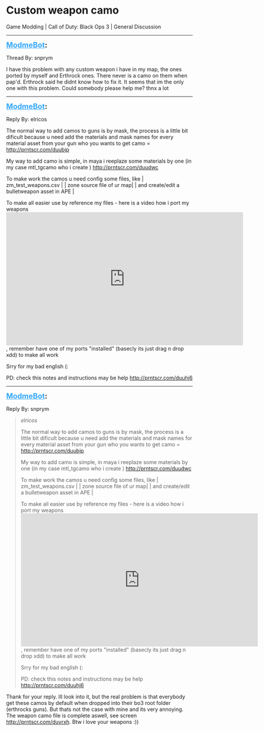 # Custom weapon camo
Game Modding | Call of Duty: Black Ops 3 | General Discussion

---
<strong style="font-size: 1.4em;"><span style="text-decoration: underline;text-decoration-color: #34a7f9;"><span style="color:#34a7f9;">ModmeBot</span></span>:</strong>

<p>Thread By: snprym<br /><p style="text-align:left;">I have this problem with any custom weapon i have in my map, the ones ported by myself and Erthrock ones. There never is a camo on them when pap&#39;d. Erthrock said he didnt know how to fix it. It seems that im the only one with this problem. Could somebody please help me? thnx a lot</p></p>

---
<strong style="font-size: 1.4em;"><span style="text-decoration: underline;text-decoration-color: #34a7f9;"><span style="color:#34a7f9;">ModmeBot</span></span>:</strong>

<p>Reply By: elricos<br /><p style="text-align:left;">The normal way to add camos to guns is by mask, the process is a little bit dificult because u need add the materials and mask names for every material asset from your gun who you wants to get camo = <a href="http://prntscr.com/duubjp">http://prntscr.com/duubjp</a></p><p style="text-align:left;"></p><p style="text-align:left;">My way to add camo is simple, in maya i reeplaze some materials by one (in my case mtl_tgcamo who i create ) <a href="http://prntscr.com/duudwc">http://prntscr.com/duudwc</a></p><p style="text-align:left;"></p><p style="text-align:left;">To make work the camos u need config some files, like | zm_test_weapons.csv | | zone source file of ur map| | and create/edit a bulletweapon asset in APE |</p><p style="text-align:left;"></p><p style="text-align:left;">To make all easier use by reference my files - here is a video how i port my weapons <iframe type="text/html" width="640" height="360" src="https://www.youtube.com/embed/r80NyketqJU" frameborder="0"></iframe> , remember have one of my ports &quot;installed&quot; (basecly its just drag n drop xdd) to make all work</p><p style="text-align:left;"></p><p style="text-align:left;"></p><p style="text-align:left;">Srry for my bad english (:</p><p style="text-align:left;"></p><p style="text-align:left;">PD: check this notes and instructions may be help <a href="http://prntscr.com/duuhj6">http://prntscr.com/duuhj6</a></p></p>

---
<strong style="font-size: 1.4em;"><span style="text-decoration: underline;text-decoration-color: #34a7f9;"><span style="color:#34a7f9;">ModmeBot</span></span>:</strong>

<p>Reply By: snprym<br /><blockquote><em>elricos</em><p style="text-align:left;">The normal way to add camos to guns is by mask, the process is a little bit dificult because u need add the materials and mask names for every material asset from your gun who you wants to get camo = <a href="http://prntscr.com/duubjp">http://prntscr.com/duubjp</a></p><p style="text-align:left;"></p><p style="text-align:left;">My way to add camo is simple, in maya i reeplaze some materials by one (in my case mtl_tgcamo who i create ) <a href="http://prntscr.com/duudwc">http://prntscr.com/duudwc</a></p><p style="text-align:left;"></p><p style="text-align:left;">To make work the camos u need config some files, like | zm_test_weapons.csv | | zone source file of ur map| | and create/edit a bulletweapon asset in APE |</p><p style="text-align:left;"></p><p style="text-align:left;">To make all easier use by reference my files - here is a video how i port my weapons <iframe type="text/html" width="640" height="360" src="https://www.youtube.com/embed/r80NyketqJU" frameborder="0"></iframe> , remember have one of my ports &quot;installed&quot; (basecly its just drag n drop xdd) to make all work</p><p style="text-align:left;"></p><p style="text-align:left;"></p><p style="text-align:left;">Srry for my bad english (:</p><p style="text-align:left;"></p><p style="text-align:left;">PD: check this notes and instructions may be help <a href="http://prntscr.com/duuhj6">http://prntscr.com/duuhj6</a></p></blockquote><p style="text-align:left;">Thank for your reply. Ill look into it, but the real problem is that everybody get these camos by default when dropped into their bo3 root folder (erthrocks guns). But thats not the case with mine and its very annoying. The weapon camo file is complete aswell, see screen <a href="http://prntscr.com/duvrxh">http://prntscr.com/duvrxh</a>. Btw i love your weapons :))</p></p>
